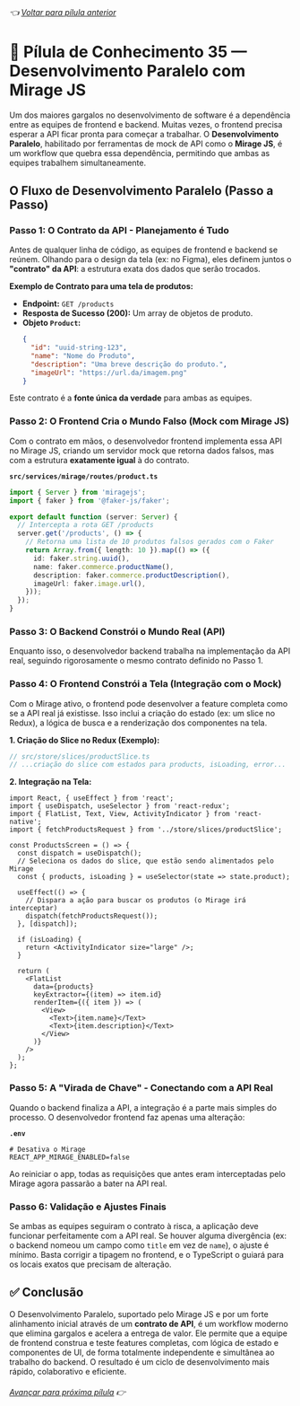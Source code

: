 ###### 👈 [Voltar para pílula anterior](https://github.com/ewerton5/reactJS-knowledge-nuggets/blob/main/content/034-ci-cd.md)

# 📘 Pílula de Conhecimento 35 — Desenvolvimento Paralelo com Mirage JS

Um dos maiores gargalos no desenvolvimento de software é a dependência entre as equipes de frontend e backend. Muitas vezes, o frontend precisa esperar a API ficar pronta para começar a trabalhar. O **Desenvolvimento Paralelo**, habilitado por ferramentas de mock de API como o **Mirage JS**, é um workflow que quebra essa dependência, permitindo que ambas as equipes trabalhem simultaneamente.

## O Fluxo de Desenvolvimento Paralelo (Passo a Passo)

### Passo 1: O Contrato da API - Planejamento é Tudo

Antes de qualquer linha de código, as equipes de frontend e backend se reúnem. Olhando para o design da tela (ex: no Figma), eles definem juntos o **"contrato" da API**: a estrutura exata dos dados que serão trocados.

**Exemplo de Contrato para uma tela de produtos:**

  - **Endpoint:** `GET /products`
  - **Resposta de Sucesso (200):** Um array de objetos de produto.
  - **Objeto `Product`:**
    ```json
    {
      "id": "uuid-string-123",
      "name": "Nome do Produto",
      "description": "Uma breve descrição do produto.",
      "imageUrl": "https://url.da/imagem.png"
    }
    ```

Este contrato é a **fonte única da verdade** para ambas as equipes.

### Passo 2: O Frontend Cria o Mundo Falso (Mock com Mirage JS)

Com o contrato em mãos, o desenvolvedor frontend implementa essa API no Mirage JS, criando um servidor mock que retorna dados falsos, mas com a estrutura **exatamente igual** à do contrato.

**`src/services/mirage/routes/product.ts`**

```ts
import { Server } from 'miragejs';
import { faker } from '@faker-js/faker';

export default function (server: Server) {
  // Intercepta a rota GET /products
  server.get('/products', () => {
    // Retorna uma lista de 10 produtos falsos gerados com o Faker
    return Array.from({ length: 10 }).map(() => ({
      id: faker.string.uuid(),
      name: faker.commerce.productName(),
      description: faker.commerce.productDescription(),
      imageUrl: faker.image.url(),
    }));
  });
}
```

### Passo 3: O Backend Constrói o Mundo Real (API)

Enquanto isso, o desenvolvedor backend trabalha na implementação da API real, seguindo rigorosamente o mesmo contrato definido no Passo 1.

### Passo 4: O Frontend Constrói a Tela (Integração com o Mock)

Com o Mirage ativo, o frontend pode desenvolver a feature completa como se a API real já existisse. Isso inclui a criação do estado (ex: um slice no Redux), a lógica de busca e a renderização dos componentes na tela.

**1. Criação do Slice no Redux (Exemplo):**

```ts
// src/store/slices/productSlice.ts
// ...criação do slice com estados para products, isLoading, error...
```

**2. Integração na Tela:**

```tsx
import React, { useEffect } from 'react';
import { useDispatch, useSelector } from 'react-redux';
import { FlatList, Text, View, ActivityIndicator } from 'react-native';
import { fetchProductsRequest } from '../store/slices/productSlice';

const ProductsScreen = () => {
  const dispatch = useDispatch();
  // Seleciona os dados do slice, que estão sendo alimentados pelo Mirage
  const { products, isLoading } = useSelector(state => state.product);

  useEffect(() => {
    // Dispara a ação para buscar os produtos (o Mirage irá interceptar)
    dispatch(fetchProductsRequest());
  }, [dispatch]);

  if (isLoading) {
    return <ActivityIndicator size="large" />;
  }

  return (
    <FlatList
      data={products}
      keyExtractor={(item) => item.id}
      renderItem={({ item }) => (
        <View>
          <Text>{item.name}</Text>
          <Text>{item.description}</Text>
        </View>
      )}
    />
  );
};
```

### Passo 5: A "Virada de Chave" - Conectando com a API Real

Quando o backend finaliza a API, a integração é a parte mais simples do processo. O desenvolvedor frontend faz apenas uma alteração:

**`.env`**

```env
# Desativa o Mirage
REACT_APP_MIRAGE_ENABLED=false
```

Ao reiniciar o app, todas as requisições que antes eram interceptadas pelo Mirage agora passarão a bater na API real.

### Passo 6: Validação e Ajustes Finais

Se ambas as equipes seguiram o contrato à risca, a aplicação deve funcionar perfeitamente com a API real. Se houver alguma divergência (ex: o backend nomeou um campo como `title` em vez de `name`), o ajuste é mínimo. Basta corrigir a tipagem no frontend, e o TypeScript o guiará para os locais exatos que precisam de alteração.

## ✅ Conclusão

O Desenvolvimento Paralelo, suportado pelo Mirage JS e por um forte alinhamento inicial através de um **contrato de API**, é um workflow moderno que elimina gargalos e acelera a entrega de valor. Ele permite que a equipe de frontend construa e teste features completas, com lógica de estado e componentes de UI, de forma totalmente independente e simultânea ao trabalho do backend. O resultado é um ciclo de desenvolvimento mais rápido, colaborativo e eficiente.

###### [Avançar para próxima pílula](https://github.com/ewerton5/reactJS-knowledge-nuggets/blob/main/content/036-performance-optimization.md) 👉
